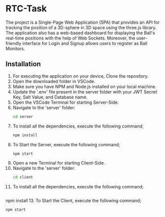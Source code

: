 # RTC-Task

The project is a Single-Page Web Application (SPA) that provides an API for tracking the position of a 3D-sphere in 3D space using the three.js library. The application also has a web-based dashboard for displaying the Ball's real-time positions with the help of Web Sockets. Moreover, the user-friendly interface for Login and Signup allows users to register as Ball Monitors.

## Installation

1. For executing the application on your device, Clone the repository.
2. Open the downloaded folder in VSCode.
3. Make sure you have NPM and Node.js installed on your local machine.
4. Update the '.env' file present in the server folder with your JWT Secret Key, Salt Value, and Database name.
5. Open the VSCode Terminal for starting Server-Side.
6. Navigate to the 'server' folder:
   ```bash
   cd server
8. To install all the dependencies, execute the following command;
   ```bash
   npm install
9. To Start the Server, execute the following command;
   ```bash
   npm start

10. Open a new Terminal for starting Client-Side.
11. Navigate to the 'server' folder:
    ```bash
    cd client
12. To install all the dependencies, execute the following command;
    ```bash
   npm install
13. To Start the Client, execute the following command;
   ```bash
   npm start
